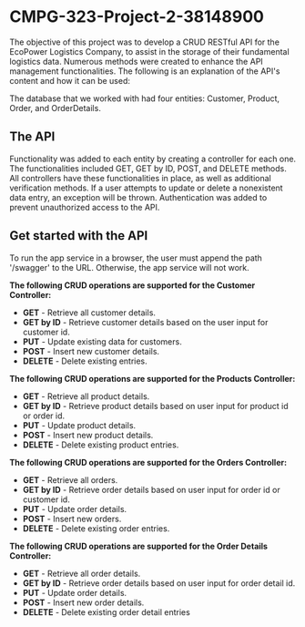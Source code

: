 # CMPG-323-Project-2-38148900
The objective of this project was to develop a CRUD RESTful API for the EcoPower Logistics Company, to assist in the storage of their fundamental logistics data. Numerous methods were created to enhance the API management functionalities. The following is an explanation of the API's content and how it can be used:

The database that we worked with had four entities: Customer, Product, Order, and OrderDetails. 

## The API
Functionality was added to each entity by creating a controller for each one. The functionalities included GET, GET by ID, POST, and DELETE methods. All controllers have these functionalities in place, as well as additional verification methods. If a user attempts to update or delete a nonexistent data entry, an exception will be thrown. Authentication was added to prevent unauthorized access to the API.

## Get started with the API
To run the app service in a browser, the user must append the path '/swagger' to the URL. Otherwise, the app service will not work.

**The following CRUD operations are supported for the Customer Controller:**
- **GET** - Retrieve all customer details.
- **GET by ID** - Retrieve customer details based on the user input for customer id.
- **PUT** - Update existing data for customers.
- **POST** - Insert new customer details.
- **DELETE** - Delete existing entries.

**The following CRUD operations are supported for the Products Controller:**
- **GET** - Retrieve all product details.
- **GET by ID** - Retrieve product details based on user input for product id or order id.
- **PUT** - Update product details.
- **POST** - Insert new product details.
- **DELETE** - Delete existing product entries.

**The following CRUD operations are supported for the Orders Controller:**
- **GET** - Retrieve all orders.
- **GET by ID** - Retrieve order details based on user input for order id or customer id.
- **PUT** - Update order details.
- **POST** - Insert new orders.
- **DELETE** - Delete existing order entries.

**The following CRUD operations are supported for the Order Details Controller:**
- **GET** - Retrieve all order details.
- **GET by ID** - Retrieve order details based on user input for order detail id.
- **PUT** - Update order details.
- **POST** - Insert new order details.
- **DELETE** - Delete existing order detail entries

